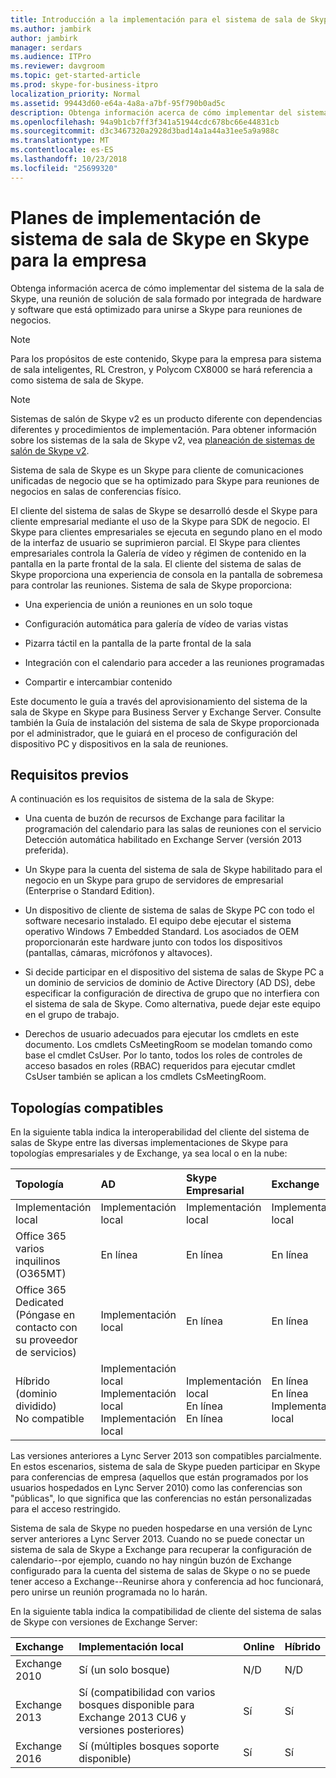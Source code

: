 ```yaml
---
title: Introducción a la implementación para el sistema de sala de Skype
ms.author: jambirk
author: jambirk
manager: serdars
ms.audience: ITPro
ms.reviewer: davgroom
ms.topic: get-started-article
ms.prod: skype-for-business-itpro
localization_priority: Normal
ms.assetid: 99443d60-e64a-4a8a-a7bf-95f790b0ad5c
description: Obtenga información acerca de cómo implementar del sistema de la sala de Skype, una reunión de solución de sala formado por integrada de hardware y software que está optimizado para unirse a Skype para reuniones de negocios.
ms.openlocfilehash: 94a9b1cb7ff3f341a51944cdc678bc66e44831cb
ms.sourcegitcommit: d3c3467320a2928d3bad14a1a44a31ee5a9a988c
ms.translationtype: MT
ms.contentlocale: es-ES
ms.lasthandoff: 10/23/2018
ms.locfileid: "25699320"
---
```

# <a name="deployment-planning-for-skype-room-system-in-skype-for-business"></a>Planes de implementación de sistema de sala de Skype en Skype para la empresa
 
Obtenga información acerca de cómo implementar del sistema de la sala de Skype, una reunión de solución de sala formado por integrada de hardware y software que está optimizado para unirse a Skype para reuniones de negocios.
  
> [!NOTE]
> Para los propósitos de este contenido, Skype para la empresa para sistema de sala inteligentes, RL Crestron, y Polycom CX8000 se hará referencia a como sistema de sala de Skype. 

> [!NOTE]
> Sistemas de salón de Skype v2 es un producto diferente con dependencias diferentes y procedimientos de implementación. Para obtener información sobre los sistemas de la sala de Skype v2, vea [planeación de sistemas de salón de Skype v2](../../plan-your-deployment/clients-and-devices/skype-room-systems-v2-0.md).
  
 Sistema de sala de Skype es un Skype para cliente de comunicaciones unificadas de negocio que se ha optimizado para Skype para reuniones de negocios en salas de conferencias físico.
  
El cliente del sistema de salas de Skype se desarrolló desde el Skype para cliente empresarial mediante el uso de la Skype para SDK de negocio. El Skype para clientes empresariales se ejecuta en segundo plano en el modo de la interfaz de usuario se suprimieron parcial. El Skype para clientes empresariales controla la Galería de vídeo y régimen de contenido en la pantalla en la parte frontal de la sala. El cliente del sistema de salas de Skype proporciona una experiencia de consola en la pantalla de sobremesa para controlar las reuniones. Sistema de sala de Skype proporciona: 
  
- Una experiencia de unión a reuniones en un solo toque
    
- Configuración automática para galería de vídeo de varias vistas 
    
- Pizarra táctil en la pantalla de la parte frontal de la sala 
    
- Integración con el calendario para acceder a las reuniones programadas
    
- Compartir e intercambiar contenido 
    
Este documento le guía a través del aprovisionamiento del sistema de la sala de Skype en Skype para Business Server y Exchange Server. Consulte también la Guía de instalación del sistema de sala de Skype proporcionada por el administrador, que le guiará en el proceso de configuración del dispositivo PC y dispositivos en la sala de reuniones. 
  
## <a name="prerequisites"></a>Requisitos previos

A continuación es los requisitos de sistema de la sala de Skype: 
  
- Una cuenta de buzón de recursos de Exchange para facilitar la programación del calendario para las salas de reuniones con el servicio Detección automática habilitado en Exchange Server (versión 2013 preferida).
    
- Un Skype para la cuenta del sistema de sala de Skype habilitado para el negocio en un Skype para grupo de servidores de empresarial (Enterprise o Standard Edition).
    
- Un dispositivo de cliente de sistema de salas de Skype PC con todo el software necesario instalado. El equipo debe ejecutar el sistema operativo Windows 7 Embedded Standard. Los asociados de OEM proporcionarán este hardware junto con todos los dispositivos (pantallas, cámaras, micrófonos y altavoces).
    
- Si decide participar en el dispositivo del sistema de salas de Skype PC a un dominio de servicios de dominio de Active Directory (AD DS), debe especificar la configuración de directiva de grupo que no interfiera con el sistema de sala de Skype. Como alternativa, puede dejar este equipo en el grupo de trabajo. 
    
- Derechos de usuario adecuados para ejecutar los cmdlets en este documento. Los cmdlets CsMeetingRoom se modelan tomando como base el cmdlet CsUser. Por lo tanto, todos los roles de controles de acceso basados en roles (RBAC) requeridos para ejecutar cmdlet CsUser también se aplican a los cmdlets CsMeetingRoom. 
    
## <a name="supported-topologies"></a>Topologías compatibles

En la siguiente tabla indica la interoperabilidad del cliente del sistema de salas de Skype entre las diversas implementaciones de Skype para topologías empresariales y de Exchange, ya sea local o en la nube: 
  

|**Topología**|**AD**|**Skype Empresarial**|**Exchange**|
|:-----|:-----|:-----|:-----|
|Implementación local  <br/> |Implementación local  <br/> |Implementación local  <br/> |Implementación local  <br/> |
|Office 365 varios inquilinos (O365MT)  <br/> |En línea  <br/> |En línea  <br/> |En línea  <br/> |
|Office 365 Dedicated  <br/> (Póngase en contacto con su proveedor de servicios)  <br/> |Implementación local  <br/> |En línea  <br/> |En línea  <br/> |
|Híbrido (dominio dividido)  <br/> No compatible  <br/> |Implementación local  <br/> Implementación local  <br/> Implementación local  <br/> |Implementación local  <br/> En línea  <br/> En línea  <br/> |En línea  <br/> En línea  <br/> Implementación local  <br/> |
   
Las versiones anteriores a Lync Server 2013 son compatibles parcialmente. En estos escenarios, sistema de sala de Skype pueden participar en Skype para conferencias de empresa (aquellos que están programados por los usuarios hospedados en Lync Server 2010) como las conferencias son "públicas", lo que significa que las conferencias no están personalizadas para el acceso restringido. 
  
Sistema de sala de Skype no pueden hospedarse en una versión de Lync server anteriores a Lync Server 2013. Cuando no se puede conectar un sistema de sala de Skype a Exchange para recuperar la configuración de calendario--por ejemplo, cuando no hay ningún buzón de Exchange configurado para la cuenta del sistema de salas de Skype o no se puede tener acceso a Exchange--Reunirse ahora y conferencia ad hoc funcionará, pero unirse un reunión programada no lo harán. 
  
En la siguiente tabla indica la compatibilidad de cliente del sistema de salas de Skype con versiones de Exchange Server: 
  

|**Exchange**|**Implementación local**|**Online**|**Híbrido**|
|:-----|:-----|:-----|:-----|
|Exchange 2010  <br/> |Sí (un solo bosque)  <br/> |N/D  <br/> |N/D  <br/> |
|Exchange 2013  <br/> |Sí (compatibilidad con varios bosques disponible para Exchange 2013 CU6 y versiones posteriores)  <br/> |Sí  <br/> |Sí  <br/> |
|Exchange 2016  <br/> |Sí (múltiples bosques soporte disponible)  <br/> |Sí  <br/> |Sí  <br/> |
   

